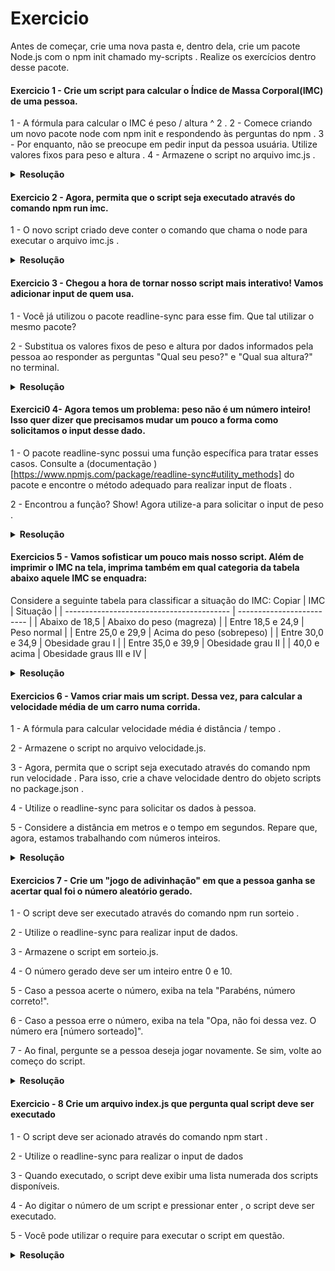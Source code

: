 # Exercicio 

Antes de começar, crie uma nova pasta e, dentro dela, crie um pacote Node.js com o npm init chamado my-scripts . Realize os exercícios dentro desse pacote.

#### Exercicio 1 - Crie um script para calcular o Índice de Massa Corporal(IMC) de uma pessoa.

1 - A fórmula para calcular o IMC é peso / altura ^ 2 .
2 - Comece criando um novo pacote node com npm init e respondendo às perguntas do npm .
3 - Por enquanto, não se preocupe em pedir input da pessoa usuária. Utilize valores fixos para peso e altura .
4 - Armazene o script no arquivo imc.js .

<details>
<summary><b>Resolução</b></summary>

Exercicio 1.1 
// Criando pasta para fazer os exercicios
mkdir my-scripts

Exercicio 1.2 
// Iniciando o um novo pacote de note na pasta
node init

Exercicio 1.3
// criando um script no arquivo imc.jc
const PESO_80KG = 90; 
const ALTURA_1M_78CM = 168; 

function calculaImc () {
  const peso = PESO_80KG;
  const altura = ALTURA_1M_78CM;

  console.log('Peso: %s, altura: %s', peso, altura);
  const imc = (peso / Math.pow(altura, 2)).toFixed(2);
  console.log('IMC: %s', imc);
}
calculaImc();

Exercicio 1.4
// executar o script
node imc.js

</details>

#### Exercicio 2 - Agora, permita que o script seja executado através do comando npm run imc.

1 - O novo script criado deve conter o comando que chama o node para executar o arquivo imc.js .

<details>
<summary><b>Resolução</b></summary>

Exercicio 2.1
// colocando no arquivo do packege.json um script
{
  // ...
  "scripts": {
    // ...
    "imc": "node imc.js"
  }
  // ...
}
</details>

#### Exercicio 3 - Chegou a hora de tornar nosso script mais interativo! Vamos adicionar input de quem usa.

1 - Você já utilizou o pacote readline-sync para esse fim. Que tal utilizar o mesmo pacote?

2 - Substitua os valores fixos de peso e altura por dados informados pela pessoa ao responder as perguntas "Qual seu peso?" e "Qual sua altura?" no terminal.

<details>
<summary><b>Resolução</b></summary>

// Exercicio 3.1
// digitar esse codigo para instalar o pacote npm readline-sync no terminal
npm install readline-sync
ou 
npm i readline-sync

// Exercicio 3.2
// importando o redline-sync no arquivo imc.js

const readline = require('readline-sync');

// const PESO_80KG = 80; // Você pode utilizar o valor que desejar aqui
// const ALTURA_1M_78CM = 178; // Você pode utilizar o valor que desejar aqui

// function calculaImc () {
//   const peso = PESO_80KG;
//   const altura = ALTURA_1M_78CM;

//   console.log('Peso: %s, altura: %s', peso, altura);

//   const imc = (peso / Math.pow(altura, 2)).toFixed(2);

//   console.log('IMC: %s', imc);
// }

// calculaImc();

// adicionando as pergunta no arquivo imc.js
const peso = readline.questionInt('Qual o seu peso? (em kg)');
const altura = readline.questionInt('Qual a sua altura? (em cm)');

// para exercutar as perguntas 
node imc.js



</details>


#### Exercici0 4- Agora temos um problema: peso não é um número inteiro! Isso quer dizer que precisamos mudar um pouco a forma como solicitamos o input desse dado.


1 - O pacote readline-sync possui uma função específica para tratar esses casos. Consulte a (documentação )[https://www.npmjs.com/package/readline-sync#utility_methods] do pacote e encontre o método adequado para realizar input de floats .

2 - Encontrou a função? Show! Agora utilize-a para solicitar o input de peso .

<details>
<summary><b>Resolução</b></summary>

Agora temos um problema: peso não é um número inteiro! Isso quer dizer que precisamos mudar um pouco a forma como solicitamos o input desse dado.

O pacote readline-sync possui uma função específica para tratar esses casos. Consulte a documentação do pacote e encontre o método adequado para realizar input de floats .

Encontrou a função? Show! Agora utilize-a para solicitar o input de peso e altura .

// Exercico 4.1
Encontre, na documentação do readline-sync , a função questionFloat

// Exercicio 4.2
// substituir o constante const peso = readline.questionInt('Qual o seu peso? (em kg)');
// para
const peso = readline.questioFloat('Qual o seu peso? (em kg)');

</details>


#### Exercicios 5  - Vamos sofisticar um pouco mais nosso script. Além de imprimir o IMC na tela, imprima também em qual categoria da tabela abaixo aquele IMC se enquadra:


Considere a seguinte tabela para classificar a situação do IMC:
Copiar
| IMC                                       | Situação                  |
| ----------------------------------------- | ------------------------- |
| Abaixo de 18,5                            | Abaixo do peso (magreza)  |
| Entre 18,5 e 24,9                         | Peso normal               |
| Entre 25,0 e 29,9                         | Acima do peso (sobrepeso) |
| Entre 30,0 e 34,9                         | Obesidade grau I          |
| Entre 35,0 e 39,9                         | Obesidade grau II         |
| 40,0 e acima                              | Obesidade graus III e IV  |

<details>
<summary><b>Resolução</b></summary>

  if (imc < 18.5) {
       console.log('Situação: Abaixo do peso (magreza)');
       return;
     }

     if (imc >= 18.5 && imc < 25) {
       console.log('Situação: Peso normal');
       return;
     }

     if (imc >= 25 && imc < 30) {
       console.log('Situação: Acima do peso (sobrepeso)');
       return;
     }

     if (imc >= 30 && imc < 35) {
       console.log('Situação: Obesidade grau I');
       return;
     }

     if (imc >= 35 && imc <details 40) {
       console.log('Situação: Obesidade grau II');
       return;
     }

     console.log('Situação: Obesidade graus III e IV');
</details>


#### Exercicios 6 - Vamos criar mais um script. Dessa vez, para calcular a velocidade média de um carro numa corrida.

1 - A fórmula para calcular velocidade média é distância / tempo .

2 - Armazene o script no arquivo velocidade.js.

3 - Agora, permita que o script seja executado através do comando npm run velocidade . Para isso, crie a chave velocidade dentro do objeto scripts no package.json .

4 - Utilize o readline-sync para solicitar os dados à pessoa.

5 - Considere a distância em metros e o tempo em segundos. Repare que, agora, estamos trabalhando com números inteiros.

<details>
<summary><b>Resolução</b></summary>
// Exercicio 1 - Criar o arquivo velocidade.js com um conteúdo parecido com o seguinte:

const readline = require('readline-sync');

const distancia = readline.questionInt('Distância percorrida (m)');
const tempo = readline.questionInt('Tempo gasto (s)');

const velocidadeMedia = (distancia / tempo).toFixed(2);

console.log(`Velocidade média: ${velocidadeMedia} m/s`);

// Exercicio 2 - Crie o script velocidade com o conteúdo node velocidade.js no package.json :
{
  // ...
  "scripts": {
    // ...
    "velocidade": "node velocidade.js"
  }
  // ...
}


// Exercicio 3 - Execute o script utilizando npm run velocidade e verifique se os valores corretos estão sendo retornados


// Exercicio 4 - procurar a documentação do questionInt e questionFloat

// Exercicio 5 - procurar o documentação sobre questionINt

</details>

#### Exercicios 7 - Crie um "jogo de adivinhação" em que a pessoa ganha se acertar qual foi o número aleatório gerado.

1 - O script deve ser executado através do comando npm run sorteio .

2 - Utilize o readline-sync para realizar input de dados.

3 - Armazene o script em sorteio.js.

4 - O número gerado deve ser um inteiro entre 0 e 10.

5 - Caso a pessoa acerte o número, exiba na tela "Parabéns, número correto!".

6 - Caso a pessoa erre o número, exiba na tela "Opa, não foi dessa vez. O número era [número sorteado]".

7 - Ao final, pergunte se a pessoa deseja jogar novamente. Se sim, volte ao começo do script.

<details>
<summary><b>Resolução</b></summary>

// Exercicio 1  criando o arquivo sorteio.js
const readline = require('readline-sync');

// Criamos uma função para poder utilzar early return
function logResultado(numero, resposta) {
  // Aqui, utilizamos o return para interromper a execução da função
  // Esse é o padrão de código conhecido com early return, ou seja:
  // retornamos "mais cedo" pois uma determinada condição (no caso, a resposta estar certa)
  // não foi atingida.
  if (numero !== resposta) {
    return console.log(`Opa, não foi dessa vez. O número era ${numero}`);
  }

  // Como o if da linha acima tem um `return`, não precisamos do `else`, já que, se a execução
  // do código entrar no if, a linha abaixo não será executada
  return console.log('Parabéns, número correto!');
}

function runGame() {
  const numero = Math.random() * 10;

  const resposta = readline.questionInt(
    'Digite um número entre 0 e 10 para saber se é o número que estou pensando'
  );

  logResultado(numero, resposta);

  const novamente = readline.question(
    'Deseja jogar novamente? (Digite s para sim, e qualquer outra coisa para não)'
  );

  // Mais uma vez, utilizamos um return para interromper a execução do código mais cedo,
  // o que elimina a necessidade do else
  if (novamente !== 's') return console.log('OK, até a próxima!');

  // Chamamos a mesma função para executar novamente o jogo.
  // Uma função que chama a si mesma é chamada de função **recursiva**
  runGame();
}

// Executamos o jogo pela primeira vez
runGame();


// Exercicio 2 - criando no package.json um pacote dependente 

// Exercicio 3 - utilizando o comando npm run sorteio e verifique a funcionalidade

// Exercicio 4 -  ultilizando quistionInt da documentação


</details>

#### Exercicio - 8 Crie um arquivo index.js que pergunta qual script deve ser executado

1 - O script deve ser acionado através do comando npm start .

2 - Utilize o readline-sync para realizar o input de dados

3 - Quando executado, o script deve exibir uma lista numerada dos scripts disponíveis.

4 - Ao digitar o número de um script e pressionar enter , o script deve ser executado.

5 - Você pode utilizar o require para executar o script em questão.

<details>
<summary><b>Resolução</b></summary>
 // Exercicio 1 - 
 const readline = require('readline-sync');

// Criamos uma lista dos scripts disponíveis
// Utilizamos objetos com `name` e `script` para facilitar a criação da lista que será exibida
const scripts = [
  { name: 'Calcular IMC', script: './imc.js' },
  { name: 'Calcular velocidade média', script: './velocidade.js' },
  { name: 'Jogo de adivinhação', script: './sorteio.js' },
];

// Iteramos sobre os scripts para criar a lista numerada
const mensagem = scripts
  .map((script, index) => `${index + 1} - ${script.name}`)
  // Adicionamos uma linha a mais no começo da mensagem
  .unshift('Escolha um número para executar o script correspondente')
  .join('\n');

const scriptNumber = readline.questionInt(mensagem) - 1;

const script = scripts[scriptNumber];

if (!script) return console.log('Número inválido. Saindo');

// Chamamos o script selecionado
// Note que, no dia a dia, é mais comum utilizarmos outras formas de executar arquivos externos
// No entanto, para fins didáticos, o `require` nos atende por enquanto.
require(script.script);

// Exercicio 2 - Crie o script start com o conteúdo node index.js no package.json :

{
  // ...
  "scripts": {
    // ...
    "start": "node index.js"
  }
  // ...
}

// Exercicio 3 - 
Execute o script através do comando npm start e verifique a funcionalidade
</details>